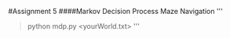 #Assignment 5
####Markov Decision Process Maze Navigation
'''
> python mdp.py <yourWorld.txt> <epsilion value>
'''
